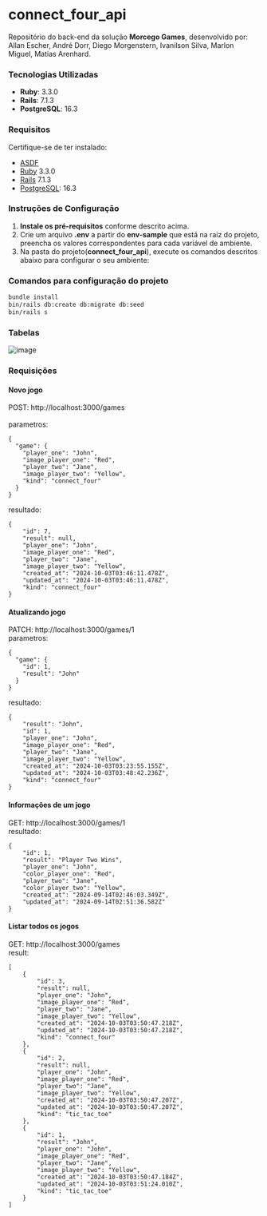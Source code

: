 # connect_four_api
Repositório do back-end da solução **Morcego Games**, desenvolvido por:</br>
Allan Escher, André Dorr, Diego Morgenstern, Ivanilson Silva, Marlon Miguel, Matias Arenhard.</br>

### Tecnologias Utilizadas
- **Ruby**: 3.3.0  
- **Rails**: 7.1.3  
- **PostgreSQL**: 16.3

### Requisitos
Certifique-se de ter instalado:
- [ASDF](https://asdf-vm.com/guide/getting-started.html)
- [Ruby](https://gorails.com/setup/ubuntu/22.04#ruby) 3.3.0
- [Rails](https://gorails.com/setup/ubuntu/22.04#rails) 7.1.3
- [PostgreSQL](https://gorails.com/setup/ubuntu/22.04#database): 16.3

### Instruções de Configuração
1. **Instale os pré-requisitos** conforme descrito acima.
2. Crie um arquivo **.env** a partir do **env-sample** que está na raiz do projeto, preencha os valores correspondentes para cada variável de ambiente.
3. Na pasta do projeto(**connect_four_api**), execute os comandos descritos abaixo para configurar o seu ambiente:

### Comandos para configuração do projeto
```bash
bundle install
bin/rails db:create db:migrate db:seed
bin/rails s
```

### Tabelas
![image](https://github.com/user-attachments/assets/d00e81b1-996c-49c3-a42d-c516d2441935)



### Requisições 

#### Novo jogo
POST: http://localhost:3000/games  
<br/>parametros:
```
{
  "game": {
    "player_one": "John",
    "image_player_one": "Red",
    "player_two": "Jane",
    "image_player_two": "Yellow",
    "kind": "connect_four"
  }
}
```
resultado:
```
{
    "id": 7,
    "result": null,
    "player_one": "John",
    "image_player_one": "Red",
    "player_two": "Jane",
    "image_player_two": "Yellow",
    "created_at": "2024-10-03T03:46:11.478Z",
    "updated_at": "2024-10-03T03:46:11.478Z",
    "kind": "connect_four"
}
```
#### Atualizando jogo
PATCH: http://localhost:3000/games/1
<br/>parametros:
```
{
  "game": {
    "id": 1,
    "result": "John"
  }
}
```
resultado:
```
{
    "result": "John",
    "id": 1,
    "player_one": "John",
    "image_player_one": "Red",
    "player_two": "Jane",
    "image_player_two": "Yellow",
    "created_at": "2024-10-03T03:23:55.155Z",
    "updated_at": "2024-10-03T03:48:42.236Z",
    "kind": "connect_four"
}
```

#### Informações de um jogo
GET: http://localhost:3000/games/1
<br/>resultado:
```
{
    "id": 1,
    "result": "Player Two Wins",
    "player_one": "John",
    "color_player_one": "Red",
    "player_two": "Jane",
    "color_player_two": "Yellow",
    "created_at": "2024-09-14T02:46:03.349Z",
    "updated_at": "2024-09-14T02:51:36.582Z"
}
```

#### Listar todos os jogos
GET: http://localhost:3000/games
<br/>result:
```
[
    {
        "id": 3,
        "result": null,
        "player_one": "John",
        "image_player_one": "Red",
        "player_two": "Jane",
        "image_player_two": "Yellow",
        "created_at": "2024-10-03T03:50:47.218Z",
        "updated_at": "2024-10-03T03:50:47.218Z",
        "kind": "connect_four"
    },
    {
        "id": 2,
        "result": null,
        "player_one": "John",
        "image_player_one": "Red",
        "player_two": "Jane",
        "image_player_two": "Yellow",
        "created_at": "2024-10-03T03:50:47.207Z",
        "updated_at": "2024-10-03T03:50:47.207Z",
        "kind": "tic_tac_toe"
    },
    {
        "id": 1,
        "result": "John",
        "player_one": "John",
        "image_player_one": "Red",
        "player_two": "Jane",
        "image_player_two": "Yellow",
        "created_at": "2024-10-03T03:50:47.184Z",
        "updated_at": "2024-10-03T03:51:24.010Z",
        "kind": "tic_tac_toe"
    }
]
```
